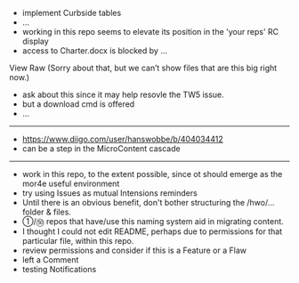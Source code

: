 * implement Curbside tables
* ...
* working in this repo seems to elevate its position in the 'your reps' RC display
* access to Charter.docx is blocked by ...

View Raw
(Sorry about that, but we can’t show files that are this big right now.)

* ask about this since it may help resovle the TW5 issue.
* but a download cmd is offered
* ...

<hr>

* https://www.diigo.com/user/hanswobbe/b/404034412
* can be a step in the MicroContent cascade

<hr>

* work in this repo, to the extent possible, since ot should emerge as the mor4e useful environment
* try using Issues as mutual Intensions reminders
* Until there is an obvious benefit, don't bother structuring the /hwo/... folder & files.
* ①/㊿ repos that have/use this naming system aid in migrating content.
* I thought I could not edit README, perhaps due to permissions for that particular file, within this repo.
* review permissions and consider if this is a Feature or a Flaw 
* left a Comment
* testing Notifications
